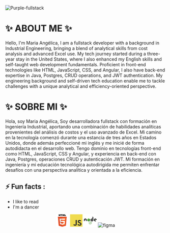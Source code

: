 
![Purple-fullstack](https://github.com/mariahiguera2210/mariahiguera2210/assets/119275546/823b1a2f-12ee-45b0-913f-d30c188eda30)

# ✨ ABOUT ME ✨ 

Hello, I'm Maria Angélica, I am a fullstack developer with a background in Industrial Engineering, bringing a blend of analytical skills from cost analysis and advanced Excel use. My tech journey started during a three-year stay in the United States, where I also enhanced my English skills and self-taught web development fundamentals. Proficient in front-end technologies like HTML, JavaScript, CSS, and Angular, I also have back-end expertise in Java, Postgres, CRUD operations, and JWT authentication. My engineering background and self-driven tech education enable me to tackle challenges with a unique analytical and efficiency-oriented perspective.

# ✨ SOBRE MI ✨ 
Hola, soy Maria Angélica, Soy desarrolladora fullstack con formación en Ingeniería Industrial, aportando una combinación de habilidades analíticas provenientes del análisis de costos y el uso avanzado de Excel. Mi camino en la tecnología comenzó durante una estancia de tres años en Estados Unidos, donde además perfeccioné mi inglés y me inicié de forma autodidacta en el desarrollo web. Tengo dominio en tecnologías front-end como HTML, JavaScript, CSS y Angular, y experiencia en back-end con Java, Postgres, operaciones CRUD y autenticación JWT. Mi formación en ingeniería y mi educación tecnológica autodirigida me permiten enfrentar desafíos con una perspectiva analítica y orientada a la eficiencia.

## ⚡ Fun facts :
- I like to read
- I'm a dancer


<p align="center"> 
<img src="https://raw.githubusercontent.com/devicons/devicon/master/icons/html5/html5-original-wordmark.svg" alt="html5" width="40" height="40"/> </a>
<img src="https://raw.githubusercontent.com/devicons/devicon/master/icons/javascript/javascript-original.svg" alt="javascript" width="40" height="40"/> </a> 
<img src="https://raw.githubusercontent.com/devicons/devicon/master/icons/nodejs/nodejs-original-wordmark.svg" alt="nodejs" width="40" height="40"/> </a> 
<img src="https://www.vectorlogo.zone/logos/figma/figma-icon.svg" alt="figma" width="40" height="40"/> </a>  </p>


